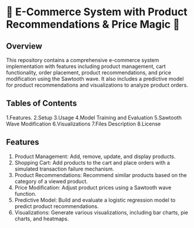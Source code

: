 # 🌟 E-Commerce System with Product Recommendations & Price Magic 🌟

## Overview
This repository contains a comprehensive e-commerce system implementation with features including product management, cart functionality, order placement, product recommendations, and price modification using the Sawtooth wave. It also includes a predictive model for product recommendations and visualizations to analyze product orders.

## Tables of Contents
1.Features.
2.Setup
3.Usage
4.Model Training and Evaluation
5.Sawtooth Wave Modification
6.Visualizations
7.Files Description
8.License

## Features
1. Product Management: Add, remove, update, and display products.
2. Shopping Cart: Add products to the cart and place orders with a simulated transaction failure mechanism.
3. Product Recommendations: Recommend similar products based on the category of a viewed product.
4. Price Modification: Adjust product prices using a Sawtooth wave function.
5. Predictive Model: Build and evaluate a logistic regression model to predict product recommendations.
6. Visualizations: Generate various visualizations, including bar charts, pie charts, and heatmaps.

